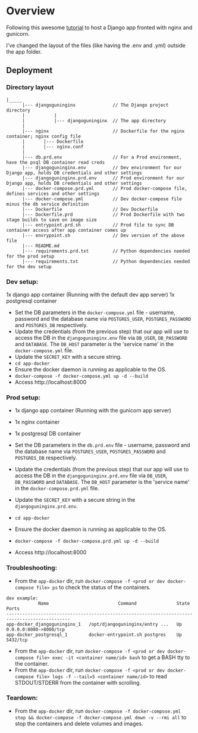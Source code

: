 # Overview
Following this awesome [tutorial](https://testdriven.io/blog/dockerizing-django-with-postgres-gunicorn-and-nginx/) to host a Django app fronted with nginx and gunicorn.

I've changed the layout of the files (like having the .env and .yml) outside the app folder.


## Deployment

### Directory layout
```
|_____
      |--- djangoguninginx              // The Django project directory
      |           |
      |           |--- djangoguninginx  // The app directory
      |
      |--- nginx                        // Dockerfile for the nginx container; nginx config file
      |       |--- Dockerfile
      |       |--- nginx.conf
      |
      |--- db.prd.env                   // For a Prod environment, have the psql DB container read creds
      |--- djangoguninginx.env          // Dev environment for our Django app, holds DB credentials and other settings
      |--- djangoguninginx.prd.env      // Prod environment for our Django app, holds DB credentials and other settings
      |--- docker-compose.prd.yml       // Prod docker-compose file, defines services and other settings
      |--- docker-compose.yml           // Dev docker-compose file minus the db service definition
      |--- Dockerfile                   // Dev Dockerfile
      |--- Dockerfile.prd               // Prod Dockerfile with two stage builds to save on image size
      |--- entrypoint.prd.sh            // Prod file to sync DB container access after app container comes up
      |--- envrypoint.sh                // Dev version of the above file
      |--- README.md
      |--- requirements.prd.txt         // Python dependencies needed for the prod setup
      |--- requirements.txt             // Python dependencies needed for the dev setup
```

### Dev setup:
1x django app container (Running with the default dev app server)
1x postgresql container

- Set the DB parameters in the `docker-compose.yml` file - username, password and the database name via `POSTGRES_USER`, `POSTGRES_PASSWORD` and `POSTGRES_DB` respectively.
- Update the credentials (from the previous step) that our app will use to access the DB in the `djangoguninginx.env` file via `DB_USER`, `DB_PASSWORD` and `DATABASE`. The `DB_HOST` parameter is the 'service name' in the `docker-compose.yml` file.
- Update the `SECRET_KEY` with a secure string.
- `cd app-docker`
- Ensure the docker daemon is running as applicable to the OS.
- `docker-compose -f docker-compose.yml up -d --build`
- Access http://localhost:8000

### Prod setup:
- 1x django app container (Running with the gunicorn app server)
- 1x nginx container
- 1x postgresql DB container

- Set the DB parameters in the `db.prd.env` file - username, password and the database name via `POSTGRES_USER`, `POSTGRES_PASSWORD` and `POSTGRES_DB` respectively.
- Update the credentials (from the previous step) that our app will use to access the DB in the `djangoguninginx.prd.env` file via `DB_USER`, `DB_PASSWORD` and `DATABASE`. The `DB_HOST` parameter is the 'service name' in the `docker-compose.prd.yml` file.
- Update the `SECRET_KEY` with a secure string in the `djangoguninginx.prd.env`.
- `cd app-docker`
- Ensure the docker daemon is running as applicable to the OS.
- `docker-compose -f docker-compose.prd.yml up -d --build`
- Access http://localhost:8000


### Troubleshooting:
- From the `app-docker` dir, run `docker-compose -f <prod or dev docker-compose file> ps` to check the status of the containers.
```
dev example:
            Name                          Command               State           Ports
----------------------------------------------------------------------------------------------
app-docker_djangoguninginx_1   /opt/djangoguninginx/entry ...   Up      0.0.0.0:8000->8000/tcp
app-docker_postgresql_1        docker-entrypoint.sh postgres    Up      5432/tcp

```
- From the `app-docker` dir, run `docker-compose -f <prod or dev docker-compose file> exec -it <container name/id> bash` to get a BASH tty to the container.
- From the `app-docker` dir, run `docker-compose -f <prod or dev docker-compose file> logs -f --tail=5 <container name/id>` to read STDOUT/STDERR from the container with scrolling.

### Teardown:
- From the `app-docker` dir, run `docker-compose -f docker-compose.yml stop && docker-compose -f docker-compose.yml down -v --rmi all` to stop the containers and delete volumes and images.